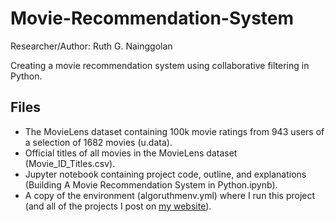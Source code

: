 # Movie-Recommendation-System

Researcher/Author: Ruth G. Nainggolan

Creating a movie recommendation system using collaborative filtering in Python.


Files
-----

* The MovieLens dataset containing 100k movie ratings from 943 users of a selection of 1682 movies (u.data).
* Official titles of all movies in the MovieLens dataset (Movie_ID_Titles.csv).
* Jupyter notebook containing project code, outline, and explanations (Building A Movie Recommendation System in Python.ipynb).
* A copy of the environment (algoruthmenv.yml) where I run this project (and all of the projects I post on [my website](https://algoruthm.dev/)).
